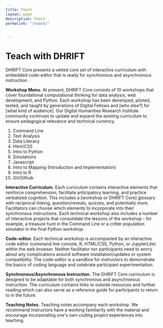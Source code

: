 ```yaml
---
title: Teach
layout: page
description: Teach
permalink: "/teach/"


---
```


# Teach with DHRIFT

DHRIFT Core presents a vetted core set of interactive curriculum with embedded code-editor that is ready for synchronous and asynchronous instruction.

**Workshop Menu.** At present, DHRIFT Core consists of 10 workshops that cover foundational computational thinking for data analysis, web development, and Python. Each workshop has been developed, piloted, tested, and taught by generations of Digital Fellows and  [who else?] for [what kind of audience]. Our Digital Humanities Research Institute community continues to update and expand the existing curriculum to ensure pedagogical relevance and technical currency.
1. Command Line 
2. Text Analysis
3. Data Literacy
4. Html/CSS 
5. Intro to Python
6. Simulations 
7. Javascript
8. Intro to Mapping (Introduction and Implementation)
9.  Intro to R
10. Git/Github

**Interactive Curriculum.** Each curriculum contains interactive elements that reinforce comprehension, facilitate anticipatory learning, and practice verbalized cognition. This includes a [workshop or DHRIFT Core] glossary with reciprocal linking, question/reveals, quizzes, and potentially more. Facilitators can choose which elements to incorporate into their synchronous instructions. Each technical workshop also includes a number of interactive projects that consolidate the lessons of the workshop - for example, a treasure hunt in the Command Line or a critter population simulator in the final Python workshop.

**Code-editor.** Each technical workshop is accompanied by an interactive code editor (command line console, R, HTML/CSS, Python, or JupyterLite) within the web browser. Neither facilitator nor participants need to worry about any complications around software installation/updates or system compatibility. The code-editor is a sandbox for instructors to demonstrate the basics of coding language and celebrate participant experimentation.

**Synchronous/Asynchronous Instruction.** The DHRIFT Core curriculum is designed to be adaptable for both synchronous and asynchronous instruction. The curriculum contains links to outside resources and further reading which can also serve as a reference guide for participants to return to in the future.

**Teaching Notes.** Teaching notes accompany each workshop. We recommend instructors have a working familiarity with the material and encourage incorporating one's own coding project experiences into teaching.

